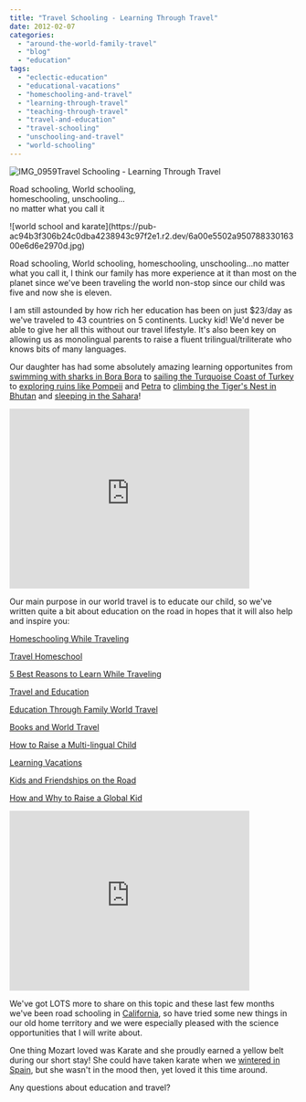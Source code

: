 ```yaml
---
title: "Travel Schooling - Learning Through Travel"
date: 2012-02-07
categories: 
  - "around-the-world-family-travel"
  - "blog"
  - "education"
tags: 
  - "eclectic-education"
  - "educational-vacations"
  - "homeschooling-and-travel"
  - "learning-through-travel"
  - "teaching-through-travel"
  - "travel-and-education"
  - "travel-schooling"
  - "unschooling-and-travel"
  - "world-schooling"
---
```


![IMG_0959](https://pub-ac94b3f306b24c0dba4238943c97f2e1.r2.dev/6a00e5502a95078833016761dc1da6970b.jpg)Travel Schooling - 
Learning Through Travel

Road schooling, World schooling,  
homeschooling, unschooling...  
no matter what you call it

<!--more--> ![world school and karate](https://pub-ac94b3f306b24c0dba4238943c97f2e1.r2.dev/6a00e5502a95078833016300e6d6e2970d.jpg)

Road schooling, World schooling, homeschooling, unschooling...no matter what you call it, I think our family has more experience at it than most on the planet since we've been traveling the world non-stop since our child was five and now she is eleven.  
  
I am still astounded by how rich her education has been on just $23/day as we've traveled to 43 countries on 5 continents. Lucky kid! We'd never be able to give her all this without our travel lifestyle. It's also been key on allowing us as monolingual parents to raise a fluent trilingual/triliterate who knows bits of many languages.

Our daughter has had some absolutely amazing learning opportunites from [swimming with sharks in Bora Bora](http://soultravelers3new.local/2010/11/bora-bora-on-a-cheap-budget-travel-tahiti-moorea-and-french-polynesia.html "swimming with sharks in Bora Bora") to [sailing the Turquoise Coast of Turkey](http://soultravelers3new.local/2007/07/sailing-away.html "sailing the Touquoise coast in Turkey") to [exploring ruins like Pompeii](http://soultravelers3new.local/2008/04/pompeiiburied-a.html "exploring ruins like Pompeii") and [Petra](http://soultravelers3new.local/2011/06/family-vacation-petra-wow-.html "Petra travel") to [climbing the Tiger's Nest in Bhutan](http://soultravelers3new.local/2011/07/tigers-nest-in-paro-bhutan.html "climbing the Tiger's Nest in Bhutan") and [sleeping in the Sahara](http://soultravelers3new.local/2007/04/les-nomades-sah.html "sleeping in the Sahara")!  
  

<iframe src="http://www.youtube.com/embed/IrrAFDt9W_U?rel=0" frameborder="0" height="315" width="420"></iframe>

  
  
Our main purpose in our world travel is to educate our child, so we've written quite a bit about education on the road in hopes that it will also help and inspire you:  
  
[Homeschooling While Traveling](http://soultravelers3new.local/2010/03/long-term-family-travel-homeschool-roadschool-world-school-digitalnomad-lifestyle-design-virtual-.html "Homeschooling while traveling")  
  
[Travel Homeschool](http://soultravelers3new.local/2010/04/family-travel-homeschool-education-global-students-lifestyle-design-location-independent-4hww-around.html "Travel Homeschool")  
  
[5 Best Reasons to Learn While Traveling](http://soultravelers3new.local/2011/09/learning-while-traveling-travel-homeschool-road-school-abroad-5-best-reasons.html "5 best reasons to learn whlle traveling")  
  
[Travel and Education](http://soultravelers3new.local/2010/01/seth-godin-lynchpin-education-travel-new-economy-digital-nomad.html "travel education")  
  
[Education Through Family World Travel](http://soultravelers3new.local/2009/04/how-to-travel-the-world-as-a-digital-nomad-family.html "education through family world travel")  
  
[Books and World Travel](http://soultravelers3new.local/2011/08/minimalist-living-family-travel-lifestyle-books.html "Books and world travel")  
  
[How to Raise a Multi-lingual Child](http://soultravelers3new.local/2011/06/how-to-raise-a-bilingual-or-multi-lingual-child-2.html "how to raise a multilingual child")  
  
[Learning Vacations](http://soultravelers3new.local/2011/09/learning-vacations-educational-trips-that-teach-kids.html "Learning Vacations")  
  
[Kids and Friendships on the Road](http://soultravelers3new.local/2011/09/learning-vacations-educational-trips-that-teach-kids.html "kids and friendships on the road")  
  
[How and Why to Raise a Global Kid](http://soultravelers3new.local/2011/07/how-to-and-why-raise-a-global-kid.html "how and why to raise a global kid")  
  

<iframe src="http://www.youtube.com/embed/L1AspeNfcGE?rel=0" frameborder="0" height="315" width="420"></iframe>

  
  
We've got LOTS more to share on this topic and these last few months we've been road schooling in [California](http://soultravelers3new.local/2012/01/california-beach-new-years-day.html "california travel"), so have tried some new things in our old home territory and we were especially pleased with the science opportunities that I will write about.  
  
One thing Mozart loved was Karate and she proudly earned a yellow belt during our short stay! She could have taken karate when we [wintered in Spain](http://soultravelers3new.local/2009/11/whats-a-spain-winter-rental-like-extended-travel-digital-nomad-4hww-vacation-.html "wintering in spain"), but she wasn't in the mood then, yet loved it this time around.  
  
Any questions about education and travel?

